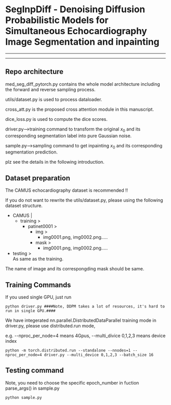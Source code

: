 # SegInpDiff - Denoising Diffusion Probabilistic Models for Simultaneous Echocardiography Image Segmentation and inpainting

___

---
## Repo architecture
med_seg_diff_pytorch.py contains the whole model architecture including the forward and reverse sampling process.

utils/dataset.py is used to process dataloader.

cross_att.py is the proposed cross attention module in this manuscript.

dice_loss.py is used to compute the dice scores.

driver.py-->training command to transform the original $x_0$ and its corresponding segmentation label into pure Gaussian noise.

sample.py-->sampling command to get inpainting $x_0$ and its corresponding segmentation prediction.

plz see the details in the following introduction.

## Dataset preparation

The CAMUS echocardiography dataset is recommended !! 

If you do not want to rewrite the utils/dataset.py, please using the following dataset structure.

- CAMUS |  
  - training >  
    - patinet0001 >
		- img >
			- img0001.png, img0002.png.....
		- mask >
			- img0001.png, img0002.png.....
 - testing >  
	As same as the training.
			
The name of image and its correspongding mask should be same. 
			
	 


	 




## Training Commands
If you used single GPU, just run
```
python driver.py ####Note, DDPM takes a lot of resources, it's hard to run in single GPU.####

```
We have integerated nn.parallel.DistributedDataParallel training mode in driver.py, please use distributed.run mode,

e.g. --nproc_per_node=4 means 4Gpus, --multi_divice 0,1,2,3 means device index

```
python -m torch.distributed.run --standalone --nnodes=1 --nproc_per_node=4 driver.py --multi_device 0,1,2,3 --batch_size 16
```

## Testing command
Note, you need to choose the specific epoch_number in fuction parse_args() in sample.py
```
python sample.py
```

